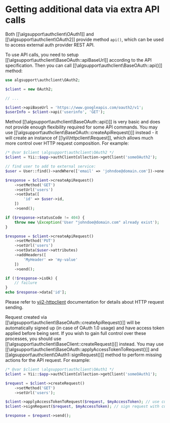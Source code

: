 Getting additional data via extra API calls
===========================================

Both [[\algsupport\authclient\OAuth1]] and [[\algsupport\authclient\OAuth2]] provide method `api()`, which
can be used to access external auth provider REST API.

To use API calls, you need to setup [[\algsupport\authclient\BaseOAuth::apiBaseUrl]] according to the
API specification. Then you can call [[\algsupport\authclient\BaseOAuth::api()]] method:

```php
use algsupport\authclient\OAuth2;

$client = new OAuth2;

// ...

$client->apiBaseUrl = 'https://www.googleapis.com/oauth2/v1';
$userInfo = $client->api('userinfo', 'GET');
```

Method [[\algsupport\authclient\BaseOAuth::api()]] is very basic and does not provide enough flexibility required for
some API commands. You may use [[\algsupport\authclient\BaseOAuth::createApiRequest()]] instead - it will create an
instance of [[\yii\httpclient\Request]], which allows much more control over HTTP request composition.
For example:

```php
/* @var $client \algsupport\authclient\OAuth2 */
$client = Yii::$app->authClientCollection->getClient('someOAuth2');

// find user to add to external service:
$user = User::find()->andWhere(['email' => 'johndoe@domain.com'])->one();

$response = $client->createApiRequest()
    ->setMethod('GET')
    ->setUrl('users')
    ->setData([
        'id' => $user->id,
    ])
    ->send();

if ($response->statusCode != 404) {
    throw new \Exception('User "johndoe@domain.com" already exist');
}

$response = $client->createApiRequest()
    ->setMethod('PUT')
    ->setUrl('users')
    ->setData($user->attributes)
    ->addHeaders([
        'MyHeader' => 'my-value'
    ])
    ->send();

if (!$response->isOk) {
    // failure
}
echo $response->data['id'];
```

Please refer to [yii2-httpclient](https://github.com/yiisoft/yii2-httpclient) documentation for details about HTTP
request sending.

Request created via [[\algsupport\authclient\BaseOAuth::createApiRequest()]] will be automatically signed up (in case of
OAuth 1.0 usage) and have access token applied before being sent. If you wish to gain full control over these processes,
you should use [[\algsupport\authclient\BaseClient::createRequest()]] instead.
You may use [[\algsupport\authclient\BaseOAuth::applyAccessTokenToRequest()]] and [[algsupport\authclient\OAuth1::signRequest()]] method
to perform missing actions for the API request.
For example:

```php
/* @var $client \algsupport\authclient\OAuth1 */
$client = Yii::$app->authClientCollection->getClient('someOAuth1');

$request = $client->createRequest()
    ->setMethod('GET')
    ->setUrl('users');

$client->applyAccessTokenToRequest($request, $myAccessToken); // use custom access token for API
$client->signRequest($request, $myAccessToken); // sign request with custom access token

$response = $request->send();
```
